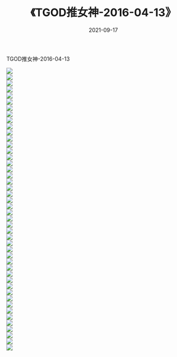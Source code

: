 ﻿---
layout: post
title:  《TGOD推女神-2016-04-13》
date:   2021-09-17
img: http://img.660000.xyz/Sharelink/网络美图/2021/TGOD推女神-2016-04-13/000.jpg
categories: [美女, 清纯, 唯美]
---

TGOD推女神-2016-04-13

  ![](http://img.660000.xyz/Sharelink/网络美图/2021/TGOD推女神-2016-04-13/001.jpg) <br> ![](http://img.660000.xyz/Sharelink/网络美图/2021/TGOD推女神-2016-04-13/002.jpg) <br> ![](http://img.660000.xyz/Sharelink/网络美图/2021/TGOD推女神-2016-04-13/003.jpg) <br> ![](http://img.660000.xyz/Sharelink/网络美图/2021/TGOD推女神-2016-04-13/004.jpg) <br> ![](http://img.660000.xyz/Sharelink/网络美图/2021/TGOD推女神-2016-04-13/005.jpg) <br> ![](http://img.660000.xyz/Sharelink/网络美图/2021/TGOD推女神-2016-04-13/006.jpg) <br> ![](http://img.660000.xyz/Sharelink/网络美图/2021/TGOD推女神-2016-04-13/007.jpg) <br> ![](http://img.660000.xyz/Sharelink/网络美图/2021/TGOD推女神-2016-04-13/008.jpg) <br> ![](http://img.660000.xyz/Sharelink/网络美图/2021/TGOD推女神-2016-04-13/009.jpg) <br> ![](http://img.660000.xyz/Sharelink/网络美图/2021/TGOD推女神-2016-04-13/010.jpg) <br> ![](http://img.660000.xyz/Sharelink/网络美图/2021/TGOD推女神-2016-04-13/011.jpg) <br> ![](http://img.660000.xyz/Sharelink/网络美图/2021/TGOD推女神-2016-04-13/012.jpg) <br> ![](http://img.660000.xyz/Sharelink/网络美图/2021/TGOD推女神-2016-04-13/013.jpg) <br> ![](http://img.660000.xyz/Sharelink/网络美图/2021/TGOD推女神-2016-04-13/014.jpg) <br> ![](http://img.660000.xyz/Sharelink/网络美图/2021/TGOD推女神-2016-04-13/015.jpg) <br> ![](http://img.660000.xyz/Sharelink/网络美图/2021/TGOD推女神-2016-04-13/016.jpg) <br> ![](http://img.660000.xyz/Sharelink/网络美图/2021/TGOD推女神-2016-04-13/017.jpg) <br> ![](http://img.660000.xyz/Sharelink/网络美图/2021/TGOD推女神-2016-04-13/018.jpg) <br> ![](http://img.660000.xyz/Sharelink/网络美图/2021/TGOD推女神-2016-04-13/019.jpg) <br> ![](http://img.660000.xyz/Sharelink/网络美图/2021/TGOD推女神-2016-04-13/020.jpg) <br> ![](http://img.660000.xyz/Sharelink/网络美图/2021/TGOD推女神-2016-04-13/021.jpg) <br> ![](http://img.660000.xyz/Sharelink/网络美图/2021/TGOD推女神-2016-04-13/022.jpg) <br> ![](http://img.660000.xyz/Sharelink/网络美图/2021/TGOD推女神-2016-04-13/023.jpg) <br> ![](http://img.660000.xyz/Sharelink/网络美图/2021/TGOD推女神-2016-04-13/024.jpg) <br> ![](http://img.660000.xyz/Sharelink/网络美图/2021/TGOD推女神-2016-04-13/025.jpg) <br> ![](http://img.660000.xyz/Sharelink/网络美图/2021/TGOD推女神-2016-04-13/026.jpg) <br> ![](http://img.660000.xyz/Sharelink/网络美图/2021/TGOD推女神-2016-04-13/027.jpg) <br> ![](http://img.660000.xyz/Sharelink/网络美图/2021/TGOD推女神-2016-04-13/028.jpg) <br> ![](http://img.660000.xyz/Sharelink/网络美图/2021/TGOD推女神-2016-04-13/029.jpg) <br> ![](http://img.660000.xyz/Sharelink/网络美图/2021/TGOD推女神-2016-04-13/030.jpg) <br> ![](http://img.660000.xyz/Sharelink/网络美图/2021/TGOD推女神-2016-04-13/031.jpg) <br> ![](http://img.660000.xyz/Sharelink/网络美图/2021/TGOD推女神-2016-04-13/032.jpg) <br> ![](http://img.660000.xyz/Sharelink/网络美图/2021/TGOD推女神-2016-04-13/033.jpg) <br> ![](http://img.660000.xyz/Sharelink/网络美图/2021/TGOD推女神-2016-04-13/034.jpg) <br> ![](http://img.660000.xyz/Sharelink/网络美图/2021/TGOD推女神-2016-04-13/035.jpg) <br> ![](http://img.660000.xyz/Sharelink/网络美图/2021/TGOD推女神-2016-04-13/036.jpg) <br> ![](http://img.660000.xyz/Sharelink/网络美图/2021/TGOD推女神-2016-04-13/037.jpg) <br> ![](http://img.660000.xyz/Sharelink/网络美图/2021/TGOD推女神-2016-04-13/038.jpg) <br> ![](http://img.660000.xyz/Sharelink/网络美图/2021/TGOD推女神-2016-04-13/039.jpg) <br> ![](http://img.660000.xyz/Sharelink/网络美图/2021/TGOD推女神-2016-04-13/040.jpg) <br> ![](http://img.660000.xyz/Sharelink/网络美图/2021/TGOD推女神-2016-04-13/041.jpg) <br> ![](http://img.660000.xyz/Sharelink/网络美图/2021/TGOD推女神-2016-04-13/042.jpg) <br> ![](http://img.660000.xyz/Sharelink/网络美图/2021/TGOD推女神-2016-04-13/043.jpg) <br> ![](http://img.660000.xyz/Sharelink/网络美图/2021/TGOD推女神-2016-04-13/044.jpg) <br> ![](http://img.660000.xyz/Sharelink/网络美图/2021/TGOD推女神-2016-04-13/045.jpg) <br> ![](http://img.660000.xyz/Sharelink/网络美图/2021/TGOD推女神-2016-04-13/046.jpg) <br>